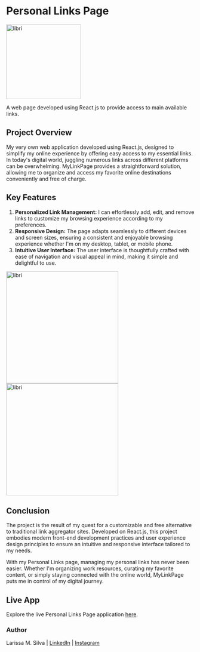 # Personal Links Page
<img src="https://github.com/lasilvadev/links/assets/115965406/87de7d3e-620e-4644-82b9-9f9e3b0208ca" alt="libri" width="200"/>

A web page developed using React.js to provide access to main available links.

## Project Overview
My very own web application developed using React.js, designed to simplify my online experience by offering easy access to my essential links. In today's digital world, juggling numerous links across different platforms can be overwhelming. MyLinkPage provides a straightforward solution, allowing me to organize and access my favorite online destinations conveniently and free of charge.

## Key Features
1. **Personalized Link Management:** I can effortlessly add, edit, and remove links to customize my browsing experience according to my preferences.
2. **Responsive Design:** The page adapts seamlessly to different devices and screen sizes, ensuring a consistent and enjoyable browsing experience whether I'm on my desktop, tablet, or mobile phone.
3. **Intuitive User Interface:** The user interface is thoughtfully crafted with ease of navigation and visual appeal in mind, making it simple and delightful to use.

<img src="https://github.com/lasilvadev/links/assets/115965406/24c784b5-fb2a-4bc3-b04c-282cdd8bfc6c" alt="libri" height="300"/>      <img src="https://github.com/lasilvadev/links/assets/115965406/eb17d214-866c-4d30-8bde-77382db40c30" alt="libri" height="300"/> 

## Conclusion
The project is the result of my quest for a customizable and free alternative to traditional link aggregator sites. Developed on React.js, this project embodies modern front-end development practices and user experience design principles to ensure an intuitive and responsive interface tailored to my needs.

With my Personal Links page, managing my personal links has never been easier. Whether I'm organizing work resources, curating my favorite content, or simply staying connected with the online world, MyLinkPage puts me in control of my digital journey.

## Live App
Explore the live Personal Links Page application [here](https://lasilvadev.github.io/links/).

### Author
Larissa M. Silva | [LinkedIn](https://www.linkedin.com/in/mslarissasilva/)  |  [Instagram](https://www.instagram.com/lali.codes/)
